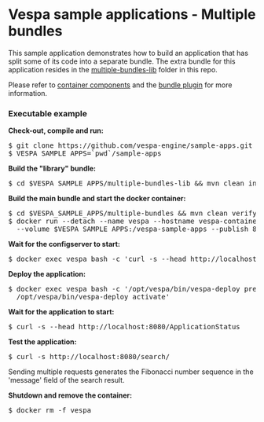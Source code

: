 <!-- Copyright 2019 Oath Inc. Licensed under the terms of the Apache 2.0 license. See LICENSE in the project root. -->
# Vespa sample applications - Multiple bundles

This sample application demonstrates how to build an application that has split
some of its code into a separate bundle. The extra bundle for this application 
resides in the [multiple-bundles-lib][1] folder in this repo.

Please refer to [container components][2] and the [bundle plugin][3] for more
information.


### Executable example
**Check-out, compile and run:**
<pre data-test="exec">
$ git clone https://github.com/vespa-engine/sample-apps.git
$ VESPA_SAMPLE_APPS=`pwd`/sample-apps
</pre>

**Build the "library" bundle:**
<pre data-test="exec">
$ cd $VESPA_SAMPLE_APPS/multiple-bundles-lib &amp;&amp; mvn clean install
</pre>

**Build the main bundle and start the docker container:**
<pre data-test="exec">
$ cd $VESPA_SAMPLE_APPS/multiple-bundles &amp;&amp; mvn clean verify
$ docker run --detach --name vespa --hostname vespa-container --privileged \
  --volume $VESPA_SAMPLE_APPS:/vespa-sample-apps --publish 8080:8080 vespaengine/vespa
</pre>


**Wait for the configserver to start:**
<pre data-test="exec" data-test-wait-for="200 OK">
$ docker exec vespa bash -c 'curl -s --head http://localhost:19071/ApplicationStatus'
</pre>

**Deploy the application:**
<pre data-test="exec">
$ docker exec vespa bash -c '/opt/vespa/bin/vespa-deploy prepare /vespa-sample-apps/multiple-bundles/target/application.zip && \
  /opt/vespa/bin/vespa-deploy activate'
</pre>

**Wait for the application to start:**
<pre data-test="exec" data-test-wait-for="200 OK">
$ curl -s --head http://localhost:8080/ApplicationStatus
</pre>

**Test the application:**
<pre data-test="exec" data-test-assert-contains="fib(0) = 0">
$ curl -s http://localhost:8080/search/
</pre>
Sending multiple requests generates the Fibonacci number sequence in the 'message' field
of the search result.

**Shutdown and remove the container:**
<pre data-test="after">
$ docker rm -f vespa
</pre>

[1]: https://github.com/vespa-engine/sample-apps/tree/master/multiple-bundles-lib
[2]: https://docs.vespa.ai/documentation/jdisc/container-components.html
[3]: https://docs.vespa.ai/documentation/bundle-plugin.html